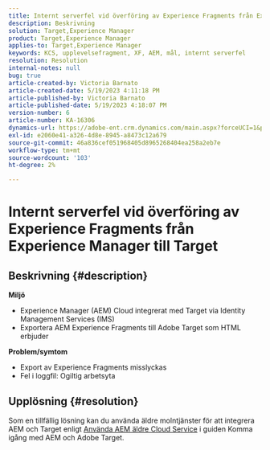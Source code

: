 ```yaml
---
title: Internt serverfel vid överföring av Experience Fragments från Experience Manager till Target
description: Beskrivning
solution: Target,Experience Manager
product: Target,Experience Manager
applies-to: Target,Experience Manager
keywords: KCS, upplevelsefragment, XF, AEM, mål, internt serverfel
resolution: Resolution
internal-notes: null
bug: true
article-created-by: Victoria Barnato
article-created-date: 5/19/2023 4:11:18 PM
article-published-by: Victoria Barnato
article-published-date: 5/19/2023 4:18:07 PM
version-number: 6
article-number: KA-16306
dynamics-url: https://adobe-ent.crm.dynamics.com/main.aspx?forceUCI=1&pagetype=entityrecord&etn=knowledgearticle&id=dc6cf9c4-5ff6-ed11-8848-6045bd0065b6
exl-id: e2060e41-a326-4d8e-8945-a8473c12a679
source-git-commit: 46a836cef051968405d8965268404ea258a2eb7e
workflow-type: tm+mt
source-wordcount: '103'
ht-degree: 2%

---
```


# Internt serverfel vid överföring av Experience Fragments från Experience Manager till Target

## Beskrivning {#description}

<b>Miljö</b>
- Experience Manager (AEM) Cloud integrerat med Target via Identity Management Services (IMS)
- Exportera AEM Experience Fragments till Adobe Target som HTML erbjuder

<b>Problem/symtom</b>
- Export av Experience Fragments misslyckas
- Fel i loggfil: Ogiltig arbetsyta



## Upplösning {#resolution}


Som en tillfällig lösning kan du använda äldre molntjänster för att integrera AEM och Target enligt [Använda AEM äldre Cloud Service](https://experienceleague.adobe.com/docs/experience-manager-learn/aem-target-tutorial/aem-target-implementation/using-aem-cloud-services.html) i guiden Komma igång med AEM och Adobe Target.
